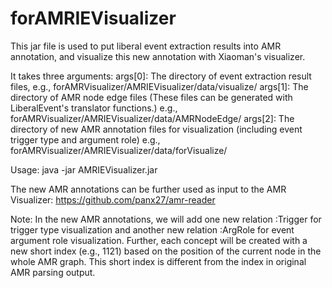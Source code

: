 # forAMRIEVisualizer
This jar file is used to put liberal event extraction results into AMR annotation, and visualize this new annotation with Xiaoman's visualizer.

It takes three arguments:
    args[0]: The directory of event extraction result files, e.g., forAMRVisualizer/AMRIEVisualizer/data/visualize/
    args[1]: The directory of AMR node edge files (These files can be generated with LiberalEvent's translator functions.) e.g., forAMRVisualizer/AMRIEVisualizer/data/AMRNodeEdge/
	args[2]: The directory of new AMR annotation files for visualization (including event trigger type and argument role) e.g., forAMRVisualizer/AMRIEVisualizer/data/forVisualize/


Usage:
java -jar AMRIEVisualizer.jar <directory of event extraction result files> <directory of AMR node edge files> <directory of new AMR annotation files>

The new AMR annotations can be further used as input to the AMR Visualizer: https://github.com/panx27/amr-reader

Note: In the new AMR annotations, we will add one new relation :Trigger for trigger type visualization and another new relation :ArgRole for event argument role visualization.
      Further, each concept will be created with a new short index (e.g., 1121) based on the position of the current node in the whole AMR graph. This short index is different
      from the index in original AMR parsing output.
